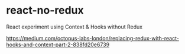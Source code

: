 # react-no-redux
React experiment using Context &amp; Hooks without Redux

https://medium.com/octopus-labs-london/replacing-redux-with-react-hooks-and-context-part-2-838fd20e6739
